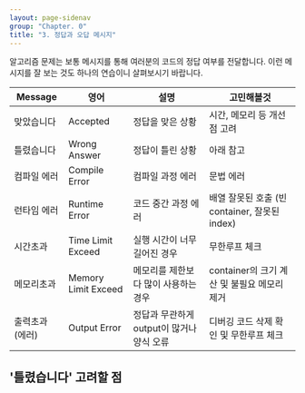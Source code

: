 ```yaml
---
layout: page-sidenav
group: "Chapter. 0"
title: "3. 정답과 오답 메시지"
---
```


알고리즘 문제는 보통 메시지를 통해 여러분의 코드의 정답 여부를 전달합니다.
이런 메시지를 잘 보는 것도 하나의 연습이니 살펴보시기 바랍니다.

| Message  | 영어                  | 설명                         | 고민해볼것                              |
| -------- | ------------------- | -------------------------- | ---------------------------------- |
| 맞았습니다    | Accepted            | 정답을 맞은 상황                  | 시간, 메모리 등 개선점 고려                   |
| 틀렸습니다    | Wrong Answer        | 정답이 틀린 상황                  | 아래 참고                              |
| 컴파일 에러   | Compile Error       | 컴파일 과정 에러                  | 문법 에러                              |
| 런타임 에러   | Runtime Error       | 코드 중간 과정 에러                | 배열 잘못된 호출 (빈 container, 잘못된 index) |
| 시간초과     | Time Limit Exceed   | 실행 시간이 너무 길어진 경우           | 무한루프 체크                            |
| 메모리초과    | Memory Limit Exceed | 메모리를 제한보다 많이 사용하는 경우       | container의 크기 계산 및 불필요 메모리 제거      |
| 출력초과(에러) | Output Error        | 정답과 무관하게 output이 많거나 양식 오류 | 디버깅 코드 삭제 확인 및 무한루프 체크             |

## '틀렸습니다' 고려할 점